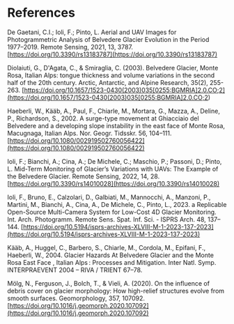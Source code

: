 # References

De Gaetani, C.I.; Ioli, F.; Pinto, L. Aerial and UAV Images for Photogrammetric Analysis of Belvedere Glacier Evolution in the Period 1977–2019. Remote Sensing, 2021, 13, 3787. [https://doi.org/10.3390/rs13183787](https://doi.org/10.3390/rs13183787)

Diolaiuti, G., D'Agata, C., & Smiraglia, C. (2003). Belvedere Glacier, Monte Rosa, Italian Alps: tongue thickness and volume variations in the second half of the 20th century. Arctic, Antarctic, and Alpine Research, 35(2), 255-263. [https://doi.org/10.1657/1523-0430(2003)035[0255:BGMRIA]2.0.CO;2](<https://doi.org/10.1657/1523-0430(2003)035[0255:BGMRIA]2.0.CO;2>)

Haeberli, W., Kääb, A., Paul, F., Chiarle, M., Mortara, G., Mazza, A., Deline, P., Richardson, S., 2002. A surge-type movement at Ghiacciaio del Belvedere and a developing slope instability in the east face of Monte Rosa, Macugnaga, Italian Alps. Nor. Geogr. Tidsskr. 56, 104–111. [https://doi.org/10.1080/002919502760056422](https://doi.org/10.1080/002919502760056422)

Ioli, F.; Bianchi, A.; Cina, A.; De Michele, C.; Maschio, P.; Passoni, D.; Pinto, L. Mid-Term Monitoring of Glacier’s Variations with UAVs: The Example of the Belvedere Glacier. Remote Sensing, 2022, 14, 28. [https://doi.org/10.3390/rs14010028](https://doi.org/10.3390/rs14010028)

Ioli, F., Bruno, E., Calzolari, D., Galbiati, M., Mannocchi, A., Manzoni, P., Martini, M., Bianchi, A., Cina, A., De Michele, C., Pinto, L., 2023. a Replicable Open-Source Multi-Camera System for Low-Cost 4D Glacier Monitoring. Int. Arch. Photogramm. Remote Sens. Spat. Inf. Sci. - ISPRS Arch. 48, 137–144. [https://doi.org/10.5194/isprs-archives-XLVIII-M-1-2023-137-2023](https://doi.org/10.5194/isprs-archives-XLVIII-M-1-2023-137-2023)

Kääb, A., Huggel, C., Barbero, S., Chiarle, M., Cordola, M., Epifani, F., Haeberli, W., 2004. Glacier Hazards At Belvedere Glacier and the Monte Rosa East Face , Italian Alps : Processes and Mitigation. Inter Natl. Symp. INTERPRAEVENT 2004 – RIVA / TRIENT 67–78.

Mölg, N., Ferguson, J., Bolch, T., & Vieli, A. (2020). On the influence of debris cover on glacier morphology: How high-relief structures evolve from smooth surfaces. Geomorphology, 357, 107092. [https://doi.org/10.1016/j.geomorph.2020.107092](https://doi.org/10.1016/j.geomorph.2020.107092)
